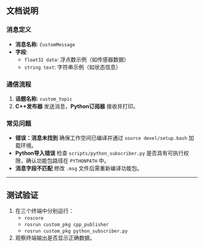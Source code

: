 ## 文档说明

### 消息定义
- **消息名称**: `CustomMessage`
- **字段**:
  - `float32 data`: 浮点数示例（如传感器数据）
  - `string text`: 字符串示例（如状态信息）

### 通信流程
1. **话题名称**: `custom_topic`
2. **C++发布器** 发送消息，**Python订阅器** 接收并打印。

### 常见问题
- **错误：消息未找到**
  确保工作空间已编译并通过 `source devel/setup.bash` 加载环境。
- **Python导入错误**
  检查 `scripts/python_subscriber.py` 是否具有可执行权限，确认功能包路径在 `PYTHONPATH` 中。
- **消息字段不匹配**
  修改 `.msg` 文件后需重新编译功能包。

---

## 测试验证
1. 在三个终端中分别运行：
   - `roscore`
   - `rosrun custom_pkg cpp_publisher`
   - `rosrun custom_pkg python_subscriber.py`
2. 观察终端输出是否显示正确数据。